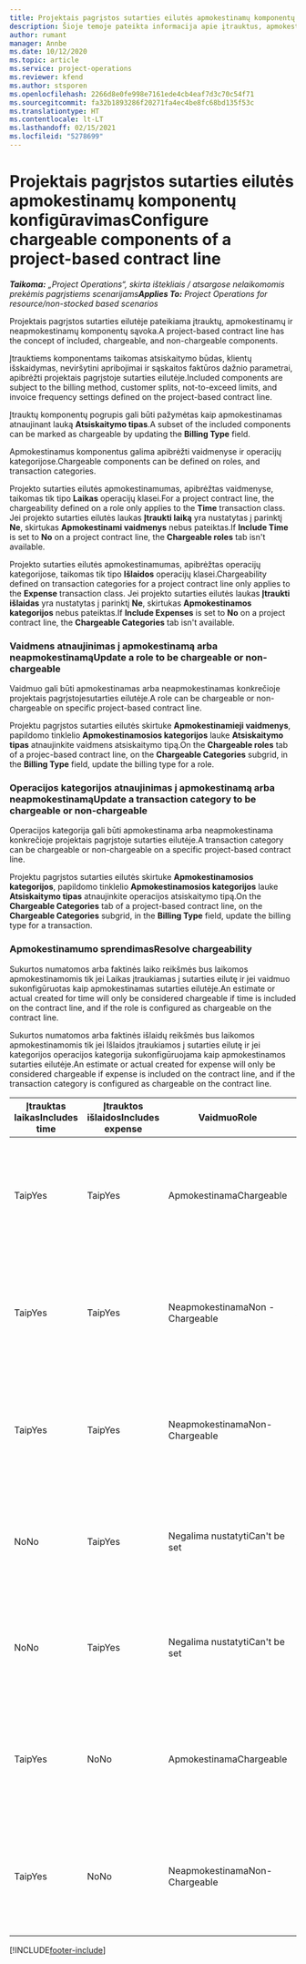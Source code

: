 ```yaml
---
title: Projektais pagrįstos sutarties eilutės apmokestinamų komponentų konfigūravimas
description: Šioje temoje pateikta informacija apie įtrauktus, apmokestinamus ir neapmokestinamus komponentus sutarties eilutėse.
author: rumant
manager: Annbe
ms.date: 10/12/2020
ms.topic: article
ms.service: project-operations
ms.reviewer: kfend
ms.author: stsporen
ms.openlocfilehash: 2266d8e0fe998e7161ede4cb4eaf7d3c70c54f71
ms.sourcegitcommit: fa32b1893286f20271fa4ec4be8fc68bd135f53c
ms.translationtype: HT
ms.contentlocale: lt-LT
ms.lasthandoff: 02/15/2021
ms.locfileid: "5278699"
---
```

# <a name="configure-chargeable-components-of-a-project-based-contract-line"></a><span data-ttu-id="01e04-103">Projektais pagrįstos sutarties eilutės apmokestinamų komponentų konfigūravimas</span><span class="sxs-lookup"><span data-stu-id="01e04-103">Configure chargeable components of a project-based contract line</span></span>

<span data-ttu-id="01e04-104">_**Taikoma:** „Project Operations“, skirta ištekliais / atsargose nelaikomomis prekėmis pagrįstiems scenarijams_</span><span class="sxs-lookup"><span data-stu-id="01e04-104">_**Applies To:** Project Operations for resource/non-stocked based scenarios_</span></span>

<span data-ttu-id="01e04-105">Projektais pagrįstos sutarties eilutėje pateikiama įtrauktų, apmokestinamų ir neapmokestinamų komponentų sąvoka.</span><span class="sxs-lookup"><span data-stu-id="01e04-105">A project-based contract line has the concept of included, chargeable, and non-chargeable components.</span></span>

<span data-ttu-id="01e04-106">Įtrauktiems komponentams taikomas atsiskaitymo būdas, klientų išskaidymas, neviršytini apribojimai ir sąskaitos faktūros dažnio parametrai, apibrėžti projektais pagrįstoje sutarties eilutėje.</span><span class="sxs-lookup"><span data-stu-id="01e04-106">Included components are subject to the billing method, customer splits, not-to-exceed limits, and invoice frequency settings defined on the project-based contract line.</span></span>

<span data-ttu-id="01e04-107">Įtrauktų komponentų pogrupis gali būti pažymėtas kaip apmokestinamas atnaujinant lauką **Atsiskaitymo tipas**.</span><span class="sxs-lookup"><span data-stu-id="01e04-107">A subset of the included components can be marked as chargeable by updating the **Billing Type** field.</span></span>

<span data-ttu-id="01e04-108">Apmokestinamus komponentus galima apibrėžti vaidmenyse ir operacijų kategorijose.</span><span class="sxs-lookup"><span data-stu-id="01e04-108">Chargeable components can be defined on roles, and transaction categories.</span></span>

<span data-ttu-id="01e04-109">Projekto sutarties eilutės apmokestinamumas, apibrėžtas vaidmenyse, taikomas tik tipo **Laikas** operacijų klasei.</span><span class="sxs-lookup"><span data-stu-id="01e04-109">For a project contract line, the chargeability defined on a role only applies to the **Time** transaction class.</span></span> <span data-ttu-id="01e04-110">Jei projekto sutarties eilutės laukas **Įtraukti laiką** yra nustatytas į parinktį **Ne**, skirtukas **Apmokestinami vaidmenys** nebus pateiktas.</span><span class="sxs-lookup"><span data-stu-id="01e04-110">If **Include Time** is set to **No** on a project contract line, the **Chargeable roles** tab isn't available.</span></span>

<span data-ttu-id="01e04-111">Projekto sutarties eilutės apmokestinamumas, apibrėžtas operacijų kategorijose, taikomas tik tipo **Išlaidos** operacijų klasei.</span><span class="sxs-lookup"><span data-stu-id="01e04-111">Chargeability defined on transaction categories for a project contract line only applies to the **Expense** transaction class.</span></span> <span data-ttu-id="01e04-112">Jei projekto sutarties eilutės laukas **Įtraukti išlaidas** yra nustatytas į parinktį **Ne**, skirtukas **Apmokestinamos kategorijos** nebus pateiktas.</span><span class="sxs-lookup"><span data-stu-id="01e04-112">If **Include Expenses** is set to **No** on a project contract line, the **Chargeable Categories** tab isn't available.</span></span>

### <a name="update-a-role-to-be-chargeable-or-non-chargeable"></a><span data-ttu-id="01e04-113">Vaidmens atnaujinimas į apmokestinamą arba neapmokestinamą</span><span class="sxs-lookup"><span data-stu-id="01e04-113">Update a role to be chargeable or non-chargeable</span></span>

<span data-ttu-id="01e04-114">Vaidmuo gali būti apmokestinamas arba neapmokestinamas konkrečioje projektais pagrįstojesutarties eilutėje.</span><span class="sxs-lookup"><span data-stu-id="01e04-114">A role can be chargeable or non-chargeable on specific project-based contract line.</span></span>

<span data-ttu-id="01e04-115">Projektu pagrįstos sutarties eilutės skirtuke **Apmokestinamieji vaidmenys**, papildomo tinklelio **Apmokestinamosios kategorijos** lauke **Atsiskaitymo tipas** atnaujinkite vaidmens atsiskaitymo tipą.</span><span class="sxs-lookup"><span data-stu-id="01e04-115">On the **Chargeable roles** tab of a projec-based contract line, on the **Chargeable Categories** subgrid, in the **Billing Type** field, update the billing type for a role.</span></span>

### <a name="update-a-transaction-category-to-be-chargeable-or-non-chargeable"></a><span data-ttu-id="01e04-116">Operacijos kategorijos atnaujinimas į apmokestinamą arba neapmokestinamą</span><span class="sxs-lookup"><span data-stu-id="01e04-116">Update a transaction category to be chargeable or non-chargeable</span></span>

<span data-ttu-id="01e04-117">Operacijos kategorija gali būti apmokestinama arba neapmokestinama konkrečioje projektais pagrįstoje sutarties eilutėje.</span><span class="sxs-lookup"><span data-stu-id="01e04-117">A transaction category can be chargeable or non-chargeable on a specific project-based contract line.</span></span>

<span data-ttu-id="01e04-118">Projektu pagrįstos sutarties eilutės skirtuke **Apmokestinamosios kategorijos**, papildomo tinklelio **Apmokestinamosios kategorijos** lauke **Atsiskaitymo tipas** atnaujinkite operacijos atsiskaitymo tipą.</span><span class="sxs-lookup"><span data-stu-id="01e04-118">On the **Chargeable Categories** tab of a project-based contract line, on the **Chargeable Categories** subgrid, in the **Billing Type** field, update the billing type for a transaction.</span></span>

### <a name="resolve-chargeability"></a><span data-ttu-id="01e04-119">Apmokestinamumo sprendimas</span><span class="sxs-lookup"><span data-stu-id="01e04-119">Resolve chargeability</span></span>

<span data-ttu-id="01e04-120">Sukurtos numatomos arba faktinės laiko reikšmės bus laikomos apmokestinamomis tik jei Laikas įtraukiamas į sutarties eilutę ir jei vaidmuo sukonfigūruotas kaip apmokestinamas sutarties eilutėje.</span><span class="sxs-lookup"><span data-stu-id="01e04-120">An estimate or actual created for time will only be considered chargeable if time is included on the contract line, and if the role is configured as chargeable on the contract line.</span></span>

<span data-ttu-id="01e04-121">Sukurtos numatomos arba faktinės išlaidų reikšmės bus laikomos apmokestinamomis tik jei Išlaidos įtraukiamos į sutarties eilutę ir jei kategorijos operacijos kategorija sukonfigūruojama kaip apmokestinamos sutarties eilutėje.</span><span class="sxs-lookup"><span data-stu-id="01e04-121">An estimate or actual created for expense will only be considered chargeable if expense is included on the contract line, and if the transaction category is configured as chargeable on the contract line.</span></span>

| <span data-ttu-id="01e04-122">Įtrauktas laikas</span><span class="sxs-lookup"><span data-stu-id="01e04-122">Includes time</span></span> | <span data-ttu-id="01e04-123">Įtrauktos išlaidos</span><span class="sxs-lookup"><span data-stu-id="01e04-123">Includes expense</span></span> | <span data-ttu-id="01e04-124">Vaidmuo</span><span class="sxs-lookup"><span data-stu-id="01e04-124">Role</span></span> | <span data-ttu-id="01e04-125">Kategorija.</span><span class="sxs-lookup"><span data-stu-id="01e04-125">Category</span></span> | <span data-ttu-id="01e04-126">Užduotis</span><span class="sxs-lookup"><span data-stu-id="01e04-126">Task</span></span> |
| --- | --- | --- | --- | --- |
| <span data-ttu-id="01e04-127">Taip</span><span class="sxs-lookup"><span data-stu-id="01e04-127">Yes</span></span> | <span data-ttu-id="01e04-128">Taip</span><span class="sxs-lookup"><span data-stu-id="01e04-128">Yes</span></span> | <span data-ttu-id="01e04-129">Apmokestinama</span><span class="sxs-lookup"><span data-stu-id="01e04-129">Chargeable</span></span> | <span data-ttu-id="01e04-130">Apmokestinama</span><span class="sxs-lookup"><span data-stu-id="01e04-130">Chargeable</span></span> | <span data-ttu-id="01e04-131">Atsiskaitymas pagal faktinį laiką: Apmokestinamas</span><span class="sxs-lookup"><span data-stu-id="01e04-131">Billing on a time actual: Chargeable</span></span> </br><span data-ttu-id="01e04-132">Atsiskaitymas pagal faktines išlaidas: Apmokestinamas</span><span class="sxs-lookup"><span data-stu-id="01e04-132">Billing type on an expense actual: Chargeable</span></span> |
| <span data-ttu-id="01e04-133">Taip</span><span class="sxs-lookup"><span data-stu-id="01e04-133">Yes</span></span> | <span data-ttu-id="01e04-134">Taip</span><span class="sxs-lookup"><span data-stu-id="01e04-134">Yes</span></span> | <span data-ttu-id="01e04-135">Neapmokestinama</span><span class="sxs-lookup"><span data-stu-id="01e04-135">Non - Chargeable</span></span> | <span data-ttu-id="01e04-136">Apmokestinama</span><span class="sxs-lookup"><span data-stu-id="01e04-136">Chargeable</span></span> | <span data-ttu-id="01e04-137">Atsiskaitymas pagal faktinį laiką: Neapmokestinamas</span><span class="sxs-lookup"><span data-stu-id="01e04-137">Billing on a time actual: Non-Chargeable</span></span> </br><span data-ttu-id="01e04-138">Atsiskaitymas pagal faktines išlaidas: Apmokestinamas</span><span class="sxs-lookup"><span data-stu-id="01e04-138">Billing type on an expense actual: Chargeable</span></span> |
| <span data-ttu-id="01e04-139">Taip</span><span class="sxs-lookup"><span data-stu-id="01e04-139">Yes</span></span> | <span data-ttu-id="01e04-140">Taip</span><span class="sxs-lookup"><span data-stu-id="01e04-140">Yes</span></span> | <span data-ttu-id="01e04-141">Neapmokestinama</span><span class="sxs-lookup"><span data-stu-id="01e04-141">Non-Chargeable</span></span> | <span data-ttu-id="01e04-142">Neapmokestinama</span><span class="sxs-lookup"><span data-stu-id="01e04-142">Non-Chargeable</span></span> | <span data-ttu-id="01e04-143">Atsiskaitymas pagal faktinį laiką: Neapmokestinamas</span><span class="sxs-lookup"><span data-stu-id="01e04-143">Billing on a time actual: Non-Chargeable</span></span> </br><span data-ttu-id="01e04-144">Atsiskaitymas pagal faktines išlaidas: Neapmokestinamas</span><span class="sxs-lookup"><span data-stu-id="01e04-144">Billing type on an expense actual: Non-Chargeable</span></span> |
| <span data-ttu-id="01e04-145">No</span><span class="sxs-lookup"><span data-stu-id="01e04-145">No</span></span> | <span data-ttu-id="01e04-146">Taip</span><span class="sxs-lookup"><span data-stu-id="01e04-146">Yes</span></span> | <span data-ttu-id="01e04-147">Negalima nustatyti</span><span class="sxs-lookup"><span data-stu-id="01e04-147">Can't be set</span></span> | <span data-ttu-id="01e04-148">Apmokestinama</span><span class="sxs-lookup"><span data-stu-id="01e04-148">Chargeable</span></span> | <span data-ttu-id="01e04-149">Atsiskaitymas pagal faktinį laiką: Nėra</span><span class="sxs-lookup"><span data-stu-id="01e04-149">Billing on a time actual: Not available</span></span> </br><span data-ttu-id="01e04-150">Atsiskaitymas pagal faktines išlaidas: Apmokestinamas</span><span class="sxs-lookup"><span data-stu-id="01e04-150">Billing type on an expense actual:Chargeable</span></span> |
| <span data-ttu-id="01e04-151">No</span><span class="sxs-lookup"><span data-stu-id="01e04-151">No</span></span> | <span data-ttu-id="01e04-152">Taip</span><span class="sxs-lookup"><span data-stu-id="01e04-152">Yes</span></span> | <span data-ttu-id="01e04-153">Negalima nustatyti</span><span class="sxs-lookup"><span data-stu-id="01e04-153">Can't be set</span></span> | <span data-ttu-id="01e04-154">Neapmokestinama</span><span class="sxs-lookup"><span data-stu-id="01e04-154">Non-Chargeable</span></span> | <span data-ttu-id="01e04-155">Atsiskaitymas pagal faktinį laiką: Nėra</span><span class="sxs-lookup"><span data-stu-id="01e04-155">Billing on a time actual: Not available</span></span> </br><span data-ttu-id="01e04-156">Atsiskaitymas pagal faktines išlaidas: Neapmokestinamas</span><span class="sxs-lookup"><span data-stu-id="01e04-156">Billing type on an expense actual: Non-chargeable</span></span> |
| <span data-ttu-id="01e04-157">Taip</span><span class="sxs-lookup"><span data-stu-id="01e04-157">Yes</span></span> | <span data-ttu-id="01e04-158">No</span><span class="sxs-lookup"><span data-stu-id="01e04-158">No</span></span> | <span data-ttu-id="01e04-159">Apmokestinama</span><span class="sxs-lookup"><span data-stu-id="01e04-159">Chargeable</span></span> | <span data-ttu-id="01e04-160">Negalima nustatyti</span><span class="sxs-lookup"><span data-stu-id="01e04-160">Can't be set</span></span> | <span data-ttu-id="01e04-161">Atsiskaitymas pagal faktinį laiką: Apmokestinamas</span><span class="sxs-lookup"><span data-stu-id="01e04-161">Billing on a time actual: Chargeable</span></span> </br><span data-ttu-id="01e04-162">Atsiskaitymas pagal faktines išlaidas: Nėra</span><span class="sxs-lookup"><span data-stu-id="01e04-162">Billing type on an expense actual: Not available</span></span> |
| <span data-ttu-id="01e04-163">Taip</span><span class="sxs-lookup"><span data-stu-id="01e04-163">Yes</span></span> | <span data-ttu-id="01e04-164">No</span><span class="sxs-lookup"><span data-stu-id="01e04-164">No</span></span> | <span data-ttu-id="01e04-165">Neapmokestinama</span><span class="sxs-lookup"><span data-stu-id="01e04-165">Non-Chargeable</span></span> | <span data-ttu-id="01e04-166">Negalima nustatyti</span><span class="sxs-lookup"><span data-stu-id="01e04-166">Can't be set</span></span> | <span data-ttu-id="01e04-167">Atsiskaitymas pagal faktinį laiką: Neapmokestinamas</span><span class="sxs-lookup"><span data-stu-id="01e04-167">Billing on a time actual: Non-chargeable</span></span> </br> <span data-ttu-id="01e04-168">Atsiskaitymas pagal faktines išlaidas: Nėra</span><span class="sxs-lookup"><span data-stu-id="01e04-168">Billing type on an expense actual: Not available</span></span> |


[!INCLUDE[footer-include](../includes/footer-banner.md)]